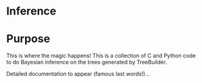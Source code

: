 Inference
====================

# Purpose

This is where the magic happens!  This is a collection of C and Python code to
do Bayesian inference on the trees generated by TreeBuilder.

Detailed documentation to appear (famous last words!)...
